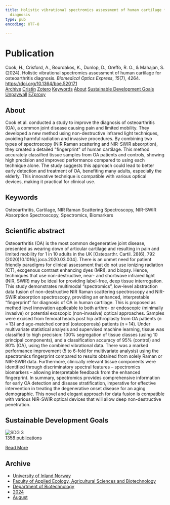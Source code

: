 ```yaml
---
title: Holistic vibrational spectromics assessment of human cartilage for osteoarthritis
  diagnosis
type: pub
encoding: UTF-8

---
```

<h1>Publication</h1>
<article id="csl-bib-container-WEI82WQY" class="csl-bib-container">
  <div class="csl-bib-body"> <div class="csl-entry">Cook, H., Crisford, A., Bourdakos, K., Dunlop, D., Oreffo, R. O., &#38; Mahajan, S. (2024). Holistic vibrational spectromics assessment of human cartilage for osteoarthritis diagnosis. <i>Biomedical Optics Express</i>, <i>15</i>(7), 4264. <a href="https://doi.org/10.1364/boe.520171">https://doi.org/10.1364/boe.520171</a></div> </div>
  <div class="csl-bib-buttons">
    <a href="#taxonomy-article-WEI82WQY" alt="archive" class="csl-bib-button">Archive</a>
    <a href="https://app.cristin.no/results/show.jsf?id=2283980" alt="Cristin" class="csl-bib-button">Cristin</a>
    <a href="http://zotero.org/groups/5881554/items/WEI82WQY" alt="Zotero" class="csl-bib-button">Zotero</a>
    <a href="#keywords-article-WEI82WQY" alt="keywords" class="csl-bib-button">Keywords</a>
    <a href="#about-article-WEI82WQY" alt="about_pub" class="csl-bib-button">About</a>
    <a href="#sdg-article-WEI82WQY" alt="sdg" class="csl-bib-button">Sustainable Development Goals</a>
    <a href="https://doi.org/10.1364/boe.520171" alt="Unpaywall" class="csl-bib-button">Unpaywall</a>
    <a href="https://doi.org/10.1364/boe.520171" alt="EZproxy" class="csl-bib-button">EZproxy</a>
  </div>
  <div id="csl-bib-meta-container-WEI82WQY"></div>
</article>
<div id="csl-bib-meta-WEI82WQY" class="csl-bib-meta">
  <article id="about-article-WEI82WQY" class="about_pub-article">
    <h1>About</h1>
    Cook et al. conducted a study to improve the diagnosis of osteoarthritis (OA), a common joint disease causing pain and limited mobility. They developed a new method using non-destructive infrared light techniques, avoiding harmful radiation and invasive procedures. By combining two types of spectroscopy (NIR Raman scattering and NIR-SWIR absorption), they created a detailed "fingerprint" of human cartilage. This method accurately classified tissue samples from OA patients and controls, showing high precision and improved performance compared to using each technique alone. The study suggests this approach could lead to better early detection and treatment of OA, benefiting many adults, especially the elderly. This innovative technique is compatible with various optical devices, making it practical for clinical use.
  </article>
  <article id="keywords-article-WEI82WQY" class="keywords-article">
    <h1>Keywords</h1>
    Osteoarthritis, Cartilage, NIR Raman Scattering Spectroscopy, NIR-SWIR Absorption Spectroscopy, Spectromics, Biomarkers
  </article>
  <article id="abstract-article-WEI82WQY" class="abstract-article">
    <h1>Scientific abstract</h1>
    Osteoarthritis (OA) is the most common degenerative joint disease, presented as wearing down of articular cartilage and resulting in pain and limited mobility for 1 in 10 adults in the UK [Osteoarthr. Cartil. 28(6), 792 (2020)10.1016/j.joca.2020.03.004]. There is an unmet need for patient friendly paradigms for clinical assessment that do not use ionizing radiation (CT), exogenous contrast enhancing dyes (MRI), and biopsy. Hence, techniques that use non-destructive, near- and shortwave infrared light (NIR, SWIR) may be ideal for providing label-free, deep tissue interrogation. This study demonstrates multimodal “spectromics”, low-level abstraction data fusion of non-destructive NIR Raman scattering spectroscopy and NIR-SWIR absorption spectroscopy, providing an enhanced, interpretable “fingerprint” for diagnosis of OA in human cartilage. This is proposed as method level innovation applicable to both arthro- or endoscopic (minimally invasive) or potential exoscopic (non-invasive) optical approaches. Samples were excised from femoral heads post hip arthroplasty from OA patients (n = 13) and age-matched control (osteoporosis) patients (n = 14). Under multivariate statistical analysis and supervised machine learning, tissue was classified to high precision: 100% segregation of tissue classes (using 10 principal components), and a classification accuracy of 95% (control) and 80% (OA), using the combined vibrational data. There was a marked performance improvement (5 to 6-fold for multivariate analysis) using the spectromics fingerprint compared to results obtained from solely Raman or NIR-SWIR data. Furthermore, clinically relevant tissue components were identified through discriminatory spectral features – spectromics biomarkers – allowing interpretable feedback from the enhanced fingerprint. In summary, spectromics provides comprehensive information for early OA detection and disease stratification, imperative for effective intervention in treating the degenerative onset disease for an aging demographic. This novel and elegant approach for data fusion is compatible with various NIR-SWIR optical devices that will allow deep non-destructive penetration.
  </article>
  <article id="sdg-article-WEI82WQY" class="sdg-article">
    <h1>Sustainable Development Goals</h1>
    <div class="sdg-container"><div id="sdg3" class="sdg">
        <img src="{{< params subfolder >}}images/sdg/sdg03_en.png" class="image" alt="SDG 3">
        <div class="sdg-overlay">
          <a href="{{< params subfolder >}}en/archive/?sdg=3#archive" class="sdg-publication-count"><span>1358</span> publications</a>
          <p><a href="https://sdgs.un.org/goals/goal3" class="sdg-read-more">Read More</a></p>
        </div>
      </div></div>
  </article>
  <article id="taxonomy-article-WEI82WQY" class="taxonomy-article">
    <h1>Archive</h1>
    <ul>
      <li><a href="{{< params subfolder >}}en/archive/?key=3DCRN523">University of Inland Norway</a></li>
      <li><a href="{{< params subfolder >}}en/archive/?key=T77LXH6D">Faculty of Applied Ecology, Agricultural Sciences and Biotechnology</a></li>
      <li><a href="{{< params subfolder >}}en/archive/?key=VL6KDQ85">Department of Biotechnology</a></li>
      <li><a href="{{< params subfolder >}}en/archive/?key=J4BIHT5W">2024</a></li>
      <li><a href="{{< params subfolder >}}en/archive/?key=59LCIYEX">August</a></li>
    </ul>
  </article>
</div>

